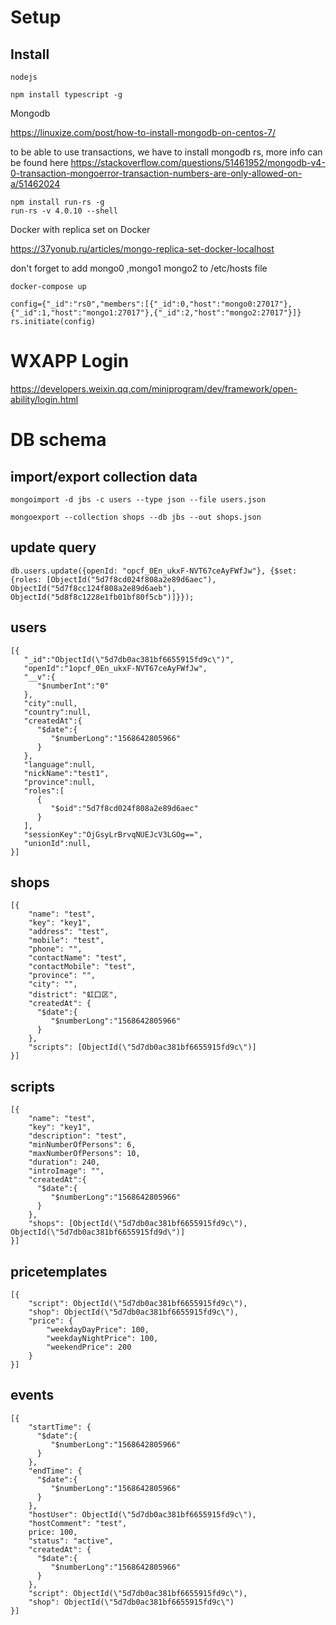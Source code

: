 # Setup

## Install

```
nodejs

npm install typescript -g
```

Mongodb

https://linuxize.com/post/how-to-install-mongodb-on-centos-7/

to be able to use transactions, we have to install mongodb rs, more info can be found here
https://stackoverflow.com/questions/51461952/mongodb-v4-0-transaction-mongoerror-transaction-numbers-are-only-allowed-on-a/51462024
```
npm install run-rs -g
run-rs -v 4.0.10 --shell
```


Docker with replica set on Docker

https://37yonub.ru/articles/mongo-replica-set-docker-localhost

don't forget to add mongo0 ,mongo1 mongo2 to /etc/hosts file

```
docker-compose up
```

```
config={"_id":"rs0","members":[{"_id":0,"host":"mongo0:27017"},{"_id":1,"host":"mongo1:27017"},{"_id":2,"host":"mongo2:27017"}]}
rs.initiate(config)
```

# WXAPP Login

https://developers.weixin.qq.com/miniprogram/dev/framework/open-ability/login.html


# DB schema

## import/export collection data
```
mongoimport -d jbs -c users --type json --file users.json 

mongoexport --collection shops --db jbs --out shops.json
```

## update query
```
db.users.update({openId: "opcf_0En_ukxF-NVT67ceAyFWfJw"}, {$set: {roles: [ObjectId("5d7f8cd024f808a2e89d6aec"), ObjectId("5d7f8cc124f808a2e89d6aeb"), ObjectId("5d8f8c1228e1fb01bf80f5cb")]}});
```

## users
```
[{ 
   "_id":"ObjectId(\"5d7db0ac381bf6655915fd9c\")",
   "openId":"1opcf_0En_ukxF-NVT67ceAyFWfJw",
   "__v":{ 
      "$numberInt":"0"
   },
   "city":null,
   "country":null,
   "createdAt":{ 
      "$date":{ 
         "$numberLong":"1568642805966"
      }
   },
   "language":null,
   "nickName":"test1",
   "province":null,
   "roles":[ 
      { 
         "$oid":"5d7f8cd024f808a2e89d6aec"
      }
   ],
   "sessionKey":"OjGsyLrBrvqNUEJcV3LGOg==",
   "unionId":null,
}]

```

## shops

```
[{
	"name": "test",
	"key": "key1",
	"address": "test",
	"mobile": "test",
	"phone": "",
	"contactName": "test",
	"contactMobile": "test",
	"province": "",
	"city": "",
	"district": "虹口区",
	"createdAt": { 
      "$date":{ 
         "$numberLong":"1568642805966"
      }
    },
    "scripts": [ObjectId(\"5d7db0ac381bf6655915fd9c\")]
}]
```

## scripts
```
[{
	"name": "test",
	"key": "key1",
	"description": "test",
	"minNumberOfPersons": 6,
	"maxNumberOfPersons": 10,
	"duration": 240,
	"introImage": "",
	"createdAt":{ 
      "$date":{ 
         "$numberLong":"1568642805966"
      }
    },
    "shops": [ObjectId(\"5d7db0ac381bf6655915fd9c\"), ObjectId(\"5d7db0ac381bf6655915fd9d\")]
}]
```

## pricetemplates
```
[{
	"script": ObjectId(\"5d7db0ac381bf6655915fd9c\"),
    "shop": ObjectId(\"5d7db0ac381bf6655915fd9c\"),
    "price": {
    	"weekdayDayPrice": 100,
	    "weekdayNightPrice": 100,
	    "weekendPrice": 200
	}
}]
```

## events
```
[{
	"startTime": { 
      "$date":{ 
         "$numberLong":"1568642805966"
      }
    },
    "endTime": { 
      "$date":{ 
         "$numberLong":"1568642805966"
      }
    },
    "hostUser": ObjectId(\"5d7db0ac381bf6655915fd9c\"),
    "hostComment": "test",
    price: 100,
	"status": "active",
	"createdAt": { 
      "$date":{ 
         "$numberLong":"1568642805966"
      }
    },
    "script": ObjectId(\"5d7db0ac381bf6655915fd9c\"),
    "shop": ObjectId(\"5d7db0ac381bf6655915fd9c\")
}]
```